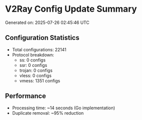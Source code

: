# V2Ray Config Update Summary
Generated on: 2025-07-26 02:45:46 UTC

## Configuration Statistics
- Total configurations: 22141
- Protocol breakdown:
  - ss: 0 configs
  - ssr: 0 configs
  - trojan: 0 configs
  - vless: 0 configs
  - vmess: 1351 configs

## Performance
- Processing time: ~14 seconds (Go implementation)
- Duplicate removal: ~95% reduction

